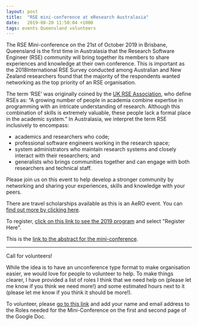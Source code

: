 ```yaml
---
layout: post
title:  "RSE mini-conference at eResearch Australasia"
date:   2019-08-20 11:50:04 +1000
tags: events Queensland volunteers
---
```


The RSE Mini-conference on the 21st of October 2019 in Brisbane, 
Queensland is the first time in Australasia that the Research Software 
Engineer (RSE) community will bring together its members to share 
experiences and knowledge at their own conference. 
This is important as the 2018International RSE Survey conducted among 
Australian and New Zealand researchers found that the majority of the
respondents wanted networking as the top priority of an RSE organisation.

The term ‘RSE’ was originally coined by the [UK RSE Association](rse.ac.uk), 
who define RSEs as: 
“A growing number of people in academia combine expertise in programming
 with an intricate understanding of research. Although this combination 
 of skills is extremely valuable, these people lack a formal place in 
 the academic system.” 
 In Australasia, we interpret the term RSE inclusively to encompass:
- academics and researchers who code;
- professional software engineers working in the research space;
- system administrators who maintain research systems and closely interact with their researchers; and
- generalists who brings communities together and can engage with both researchers and technical staff.

Please join us on this event to help develop a stronger community by 
networking and sharing your experiences, skills and knowledge with your 
peers. 

There are travel scholarships available as this is an AeRO event. 
You can [find out more by clicking here](http://aero.edu.au/fund/).

To register, [click on this link to see the 2019 program](https://conference.eresearch.edu.au/2019-program/) and select "Register Here".

This is the [link to the abstract for the mini-conference](https://conference.eresearch.edu.au/wp-content/uploads/2019/07/2019-eResearch-RSE-Mini-Conference.pdf).

------------------------------------------

Call for volunteers!

While the idea is to have an unconference type format to make 
organisation easier, we would love for people to volunteer to help. 
To make things clearer, I have provided a list of roles I think that we 
need help on (please let me know if you think we need more!) and some 
estimated hours next to it 
(please let me know if you think it should be more!).

To volunteer, please [go to this link](https://docs.google.com/document/d/1BAdBgRV8FNypmIagz_div1XnrNF0OajNj4kiC5uSgFk/edit?usp=sharing) and add your name and email address to the Roles needed for the Mini-Conference on the first and second page of the Google Doc.
